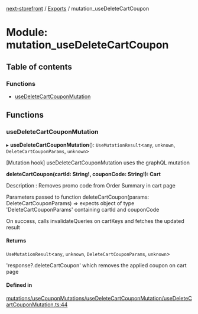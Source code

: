 [next-storefront](../README.md) / [Exports](../modules.md) / mutation_useDeleteCartCoupon

# Module: mutation_useDeleteCartCoupon

## Table of contents

### Functions

- [useDeleteCartCouponMutation](mutation_useDeleteCartCoupon.md#usedeletecartcouponmutation)

## Functions

### useDeleteCartCouponMutation

▸ **useDeleteCartCouponMutation**(): `UseMutationResult`<`any`, `unknown`, `DeleteCartCouponParams`, `unknown`\>

[Mutation hook] useDeleteCartCouponMutation uses the graphQL mutation

<b>deleteCartCoupon(cartId: String!, couponCode: String!): Cart</b>

Description : Removes promo code from Order Summary in cart page

Parameters passed to function deleteCartCoupon(params: DeleteCartCouponParams) => expects object of type 'DeleteCartCouponParams' containing cartId and couponCode

On success, calls invalidateQueries on cartKeys and fetches the updated result

#### Returns

`UseMutationResult`<`any`, `unknown`, `DeleteCartCouponParams`, `unknown`\>

'response?.deleteCartCoupon' which removes the applied coupon on cart page

#### Defined in

[mutations/useCouponMutations/useDeleteCartCouponMutation/useDeleteCartCouponMutation.ts:44](https://github.com/KiboSoftware/nextjs-storefront/blob/a6cbcc7/hooks/mutations/useCouponMutations/useDeleteCartCouponMutation/useDeleteCartCouponMutation.ts#L44)
